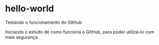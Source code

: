 # hello-world
Testando o funcionamento do GitHub

Iniciando o estudo de como funciona o GitHub, para poder utilizá-lo com mais segurança.
